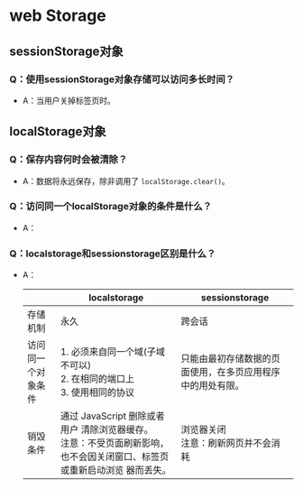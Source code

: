 # web Storage

## sessionStorage对象

### Q：使用sessionStorage对象存储可以访问多长时间？

* A：当用户关掉标签页时。

## **localStorage**对象

### Q：保存内容何时会被清除？

* A：数据将永远保存，除非调用了 `localStorage.clear()`。

### Q：访问同一个**localStorage**对象的条件是什么？

* A：

### Q：localstorage和sessionstorage区别是什么？

* A：

  |                    | localstorage                                                 | sessionstorage                                             |
  | ------------------ | ------------------------------------------------------------ | ---------------------------------------------------------- |
  | 存储机制           | 永久                                                         | 跨会话                                                     |
  | 访问同一个对象条件 | 1. 必须来自同一个域(子域不可以)<br />2. 在相同的端口上<br />3. 使用相同的协议 | 只能由最初存储数据的页面使用，在多页应用程序中的用处有限。 |
  | 销毁条件           | 通过 JavaScript 删除或者用户 清除浏览器缓存。<br />注意：不受页面刷新影响，也不会因关闭窗口、标签页或重新启动浏览 器而丢失。 | 浏览器关闭<br />注意：刷新网页并不会消耗                   |

  
